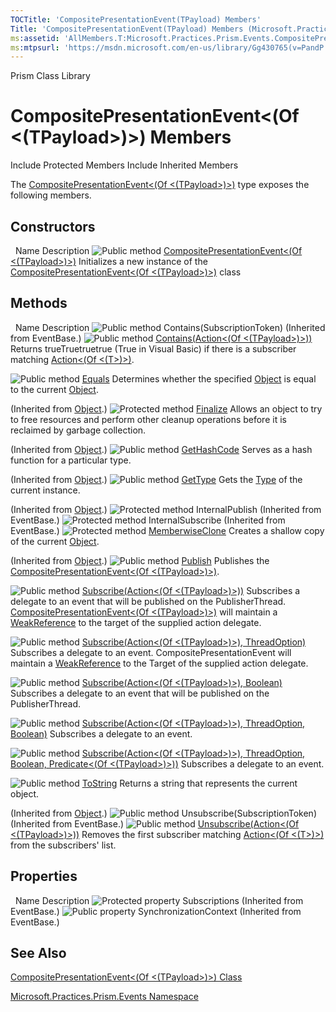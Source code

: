 ```yaml
---
TOCTitle: 'CompositePresentationEvent(TPayload) Members'
Title: 'CompositePresentationEvent(TPayload) Members (Microsoft.Practices.Prism.Events)'
ms:assetid: 'AllMembers.T:Microsoft.Practices.Prism.Events.CompositePresentationEvent\`1'
ms:mtpsurl: 'https://msdn.microsoft.com/en-us/library/Gg430765(v=PandP.50)'
---
```


Prism Class Library

CompositePresentationEvent&lt;(Of &lt;(TPayload&gt;)&gt;) Members
=================================================================

Include Protected Members
Include Inherited Members

The [CompositePresentationEvent&lt;(Of &lt;(TPayload&gt;)&gt;)](https://msdn.microsoft.com/t:microsoft.practices.prism.events.compositepresentationevent%601) type exposes the following members.

Constructors
------------

<span id="constructorTableToggle"></span>
 
Name
Description
![](https://msdn.microsoft.com/en-us/Gg430765.pubmethod(en-us,PandP.50).gif "Public method")
[CompositePresentationEvent&lt;(Of &lt;(TPayload&gt;)&gt;)](https://msdn.microsoft.com/m:microsoft.practices.prism.events.compositepresentationevent%601.)
Initializes a new instance of the [CompositePresentationEvent&lt;(Of &lt;(TPayload&gt;)&gt;)](https://msdn.microsoft.com/t:microsoft.practices.prism.events.compositepresentationevent%601) class

Methods
-------

<span id="methodTableToggle"></span>
 
Name
Description
![](https://msdn.microsoft.com/en-us/Gg430765.pubmethod(en-us,PandP.50).gif "Public method")
Contains(SubscriptionToken)
(Inherited from EventBase.)
![](https://msdn.microsoft.com/en-us/Gg430765.pubmethod(en-us,PandP.50).gif "Public method")
[Contains(Action&lt;(Of &lt;(TPayload&gt;)&gt;))](https://msdn.microsoft.com/m:microsoft.practices.prism.events.compositepresentationevent%601.contains(system.action%7b%600%7d))
Returns trueTruetruetrue (True in Visual Basic) if there is a subscriber matching [Action&lt;(Of &lt;(T&gt;)&gt;)](http://msdn2.microsoft.com/en-us/library/018hxwa8).

![](https://msdn.microsoft.com/en-us/Gg430765.pubmethod(en-us,PandP.50).gif "Public method")
[Equals](http://msdn2.microsoft.com/en-us/library/bsc2ak47)
Determines whether the specified [Object](http://msdn2.microsoft.com/en-us/library/e5kfa45b) is equal to the current [Object](http://msdn2.microsoft.com/en-us/library/e5kfa45b).

(Inherited from [Object](http://msdn2.microsoft.com/en-us/library/e5kfa45b).)
![](https://msdn.microsoft.com/en-us/Gg430765.protmethod(en-us,PandP.50).gif "Protected method")
[Finalize](http://msdn2.microsoft.com/en-us/library/4k87zsw7)
Allows an object to try to free resources and perform other cleanup operations before it is reclaimed by garbage collection.

(Inherited from [Object](http://msdn2.microsoft.com/en-us/library/e5kfa45b).)
![](https://msdn.microsoft.com/en-us/Gg430765.pubmethod(en-us,PandP.50).gif "Public method")
[GetHashCode](http://msdn2.microsoft.com/en-us/library/zdee4b3y)
Serves as a hash function for a particular type.

(Inherited from [Object](http://msdn2.microsoft.com/en-us/library/e5kfa45b).)
![](https://msdn.microsoft.com/en-us/Gg430765.pubmethod(en-us,PandP.50).gif "Public method")
[GetType](http://msdn2.microsoft.com/en-us/library/dfwy45w9)
Gets the [Type](http://msdn2.microsoft.com/en-us/library/42892f65) of the current instance.

(Inherited from [Object](http://msdn2.microsoft.com/en-us/library/e5kfa45b).)
![](https://msdn.microsoft.com/en-us/Gg430765.protmethod(en-us,PandP.50).gif "Protected method")
InternalPublish
(Inherited from EventBase.)
![](https://msdn.microsoft.com/en-us/Gg430765.protmethod(en-us,PandP.50).gif "Protected method")
InternalSubscribe
(Inherited from EventBase.)
![](https://msdn.microsoft.com/en-us/Gg430765.protmethod(en-us,PandP.50).gif "Protected method")
[MemberwiseClone](http://msdn2.microsoft.com/en-us/library/57ctke0a)
Creates a shallow copy of the current [Object](http://msdn2.microsoft.com/en-us/library/e5kfa45b).

(Inherited from [Object](http://msdn2.microsoft.com/en-us/library/e5kfa45b).)
![](https://msdn.microsoft.com/en-us/Gg430765.pubmethod(en-us,PandP.50).gif "Public method")
[Publish](https://msdn.microsoft.com/m:microsoft.practices.prism.events.compositepresentationevent%601.publish(%600))
Publishes the [CompositePresentationEvent&lt;(Of &lt;(TPayload&gt;)&gt;)](https://msdn.microsoft.com/t:microsoft.practices.prism.events.compositepresentationevent%601).

![](https://msdn.microsoft.com/en-us/Gg430765.pubmethod(en-us,PandP.50).gif "Public method")
[Subscribe(Action&lt;(Of &lt;(TPayload&gt;)&gt;))](https://msdn.microsoft.com/m:microsoft.practices.prism.events.compositepresentationevent%601.subscribe(system.action%7b%600%7d))
Subscribes a delegate to an event that will be published on the PublisherThread. [CompositePresentationEvent&lt;(Of &lt;(TPayload&gt;)&gt;)](https://msdn.microsoft.com/t:microsoft.practices.prism.events.compositepresentationevent%601) will maintain a [WeakReference](http://msdn2.microsoft.com/en-us/library/hbh8w2zd) to the target of the supplied action delegate.

![](https://msdn.microsoft.com/en-us/Gg430765.pubmethod(en-us,PandP.50).gif "Public method")
[Subscribe(Action&lt;(Of &lt;(TPayload&gt;)&gt;), ThreadOption)](https://msdn.microsoft.com/m:microsoft.practices.prism.events.compositepresentationevent%601.subscribe(system.action%7b%600%7d%2cmicrosoft.practices.prism.pubsubevents.threadoption))
Subscribes a delegate to an event. CompositePresentationEvent will maintain a [WeakReference](http://msdn2.microsoft.com/en-us/library/hbh8w2zd) to the Target of the supplied action delegate.

![](https://msdn.microsoft.com/en-us/Gg430765.pubmethod(en-us,PandP.50).gif "Public method")
[Subscribe(Action&lt;(Of &lt;(TPayload&gt;)&gt;), Boolean)](https://msdn.microsoft.com/m:microsoft.practices.prism.events.compositepresentationevent%601.subscribe(system.action%7b%600%7d%2csystem.boolean))
Subscribes a delegate to an event that will be published on the PublisherThread.

![](https://msdn.microsoft.com/en-us/Gg430765.pubmethod(en-us,PandP.50).gif "Public method")
[Subscribe(Action&lt;(Of &lt;(TPayload&gt;)&gt;), ThreadOption, Boolean)](https://msdn.microsoft.com/m:microsoft.practices.prism.events.compositepresentationevent%601.subscribe(system.action%7b%600%7d%2cmicrosoft.practices.prism.pubsubevents.threadoption%2csystem.boolean))
Subscribes a delegate to an event.

![](https://msdn.microsoft.com/en-us/Gg430765.pubmethod(en-us,PandP.50).gif "Public method")
[Subscribe(Action&lt;(Of &lt;(TPayload&gt;)&gt;), ThreadOption, Boolean, Predicate&lt;(Of &lt;(TPayload&gt;)&gt;))](https://msdn.microsoft.com/m:microsoft.practices.prism.events.compositepresentationevent%601.subscribe(system.action%7b%600%7d%2cmicrosoft.practices.prism.pubsubevents.threadoption%2csystem.boolean%2csystem.predicate%7b%600%7d))
Subscribes a delegate to an event.

![](https://msdn.microsoft.com/en-us/Gg430765.pubmethod(en-us,PandP.50).gif "Public method")
[ToString](http://msdn2.microsoft.com/en-us/library/7bxwbwt2)
Returns a string that represents the current object.

(Inherited from [Object](http://msdn2.microsoft.com/en-us/library/e5kfa45b).)
![](https://msdn.microsoft.com/en-us/Gg430765.pubmethod(en-us,PandP.50).gif "Public method")
Unsubscribe(SubscriptionToken)
(Inherited from EventBase.)
![](https://msdn.microsoft.com/en-us/Gg430765.pubmethod(en-us,PandP.50).gif "Public method")
[Unsubscribe(Action&lt;(Of &lt;(TPayload&gt;)&gt;))](https://msdn.microsoft.com/m:microsoft.practices.prism.events.compositepresentationevent%601.unsubscribe(system.action%7b%600%7d))
Removes the first subscriber matching [Action&lt;(Of &lt;(T&gt;)&gt;)](http://msdn2.microsoft.com/en-us/library/018hxwa8) from the subscribers' list.

Properties
----------

<span id="propertyTableToggle"></span>
 
Name
Description
![](https://msdn.microsoft.com/en-us/Gg430765.protproperty(en-us,PandP.50).gif "Protected property")
Subscriptions
(Inherited from EventBase.)
![](https://msdn.microsoft.com/en-us/Gg430765.pubproperty(en-us,PandP.50).gif "Public property")
SynchronizationContext
(Inherited from EventBase.)

See Also
--------

<span id="seeAlsoToggle"></span>
[CompositePresentationEvent&lt;(Of &lt;(TPayload&gt;)&gt;) Class](https://msdn.microsoft.com/t:microsoft.practices.prism.events.compositepresentationevent%601)

[Microsoft.Practices.Prism.Events Namespace](https://msdn.microsoft.com/n:microsoft.practices.prism.events)
